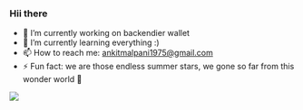 ### Hii there 
- 🔭 I’m currently working on backendier wallet
- 🌱 I’m currently learning everything  :)
- 📫 How to reach me: ankitmalpani1975@gmail.com
- ⚡ Fun fact: we are those endless summer stars, we gone so far from this wonder world 🤣

<img src="https://github-readme-stats.vercel.app/api?username=ankit1975&&show_icons=true&title_color=ffffff&icon_color=43f28c&text_color=27b5e5&bg_color=ffffff">



